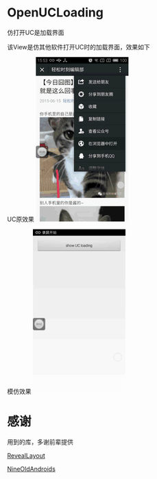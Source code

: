 # OpenUCLoading
仿打开UC是加载界面
	
该View是仿其他软件打开UC时的加载界面，效果如下

UC原效果
<img src="/gif/aa.gif"/>


模仿效果
<img src="/gif/bb.gif"/>

# 感谢
用到的库，多谢前辈提供

[RevealLayout](https://github.com/kyze8439690/RevealLayout)

[NineOldAndroids](https://github.com/JakeWharton/NineOldAndroids)